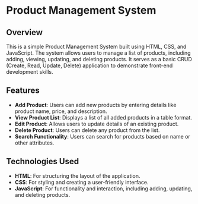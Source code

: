 # Product Management System

## Overview

This is a simple Product Management System built using HTML, CSS, and JavaScript. The system allows users to manage a list of products, including adding, viewing, updating, and deleting products. It serves as a basic CRUD (Create, Read, Update, Delete) application to demonstrate front-end development skills.

## Features

- **Add Product**: Users can add new products by entering details like product name, price, and description.
- **View Product List**: Displays a list of all added products in a table format.
- **Edit Product**: Allows users to update details of an existing product.
- **Delete Product**: Users can delete any product from the list.
- **Search Functionality**: Users can search for products based on name or other attributes.
  
## Technologies Used

- **HTML**: For structuring the layout of the application.
- **CSS**: For styling and creating a user-friendly interface.
- **JavaScript**: For functionality and interaction, including adding, updating, and deleting products.
